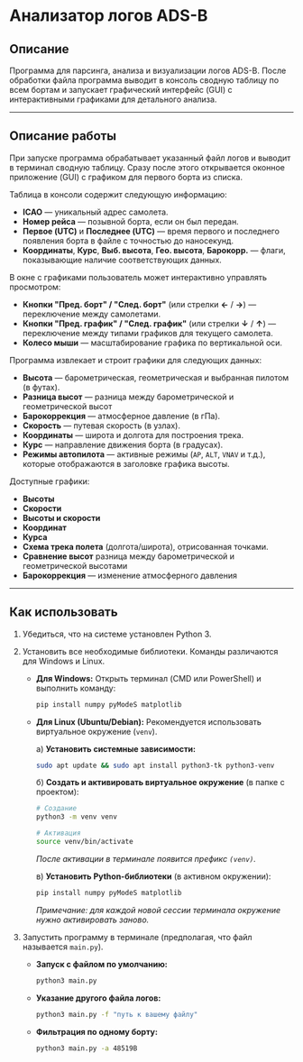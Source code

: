 # Анализатор логов ADS-B

## Описание
Программа для парсинга, анализа и визуализации логов ADS-B. После обработки файла программа выводит в консоль сводную таблицу по всем бортам и запускает графический интерфейс (GUI) с интерактивными графиками для детального анализа.

---
## Описание работы
При запуске программа обрабатывает указанный файл логов и выводит в терминал сводную таблицу. Сразу после этого открывается оконное приложение (GUI) с графиком для первого борта из списка.

Таблица в консоли содержит следующую информацию:
* **ICAO** — уникальный адрес самолета.
* **Номер рейса** — позывной борта, если он был передан.
* **Первое (UTC)** и **Последнее (UTC)** — время первого и последнего появления борта в файле с точностью до наносекунд.
* **Координаты**, **Курс**, **Выб. высота**, **Гео. высота**, **Барокорр.** — флаги, показывающие наличие соответствующих данных.

В окне с графиками пользователь может интерактивно управлять просмотром:
* **Кнопки "Пред. борт" / "След. борт"** (или стрелки **←** / **→**) — переключение между самолетами.
* **Кнопки "Пред. график" / "След. график"** (или стрелки **↓** / **↑**) — переключение между типами графиков для текущего самолета.
* **Колесо мыши** — масштабирование графика по вертикальной оси.

Программа извлекает и строит графики для следующих данных:
* **Высота** — барометрическая, геометрическая и выбранная пилотом (в футах).
* **Разница высот** — разница между барометрической и геометрической высот
* **Барокоррекция** — атмосферное давление (в гПа).
* **Скорость** — путевая скорость (в узлах).
* **Координаты** — широта и долгота для построения трека.
* **Курс** — направление движения борта (в градусах).
* **Режимы автопилота** — активные режимы (`AP`, `ALT`, `VNAV` и т.д.), которые отображаются в заголовке графика высоты.

Доступные графики:
* **Высоты**
* **Cкорости**
* **Высоты и скорости**
* **Координат**
* **Курса**
* **Схема трека полета** (долгота/широта), отрисованная точками.
* **Сравнение высот** разница между барометрической и геометрической высотами
* **Барокоррекция** — изменение атмосферного давления

---
## Как использовать

1.  Убедиться, что на системе установлен Python 3.

2.  Установить все необходимые библиотеки. Команды различаются для Windows и Linux.

    * **Для Windows:**
        Открыть терминал (CMD или PowerShell) и выполнить команду:
        ```bash
        pip install numpy pyModeS matplotlib
        ```

    * **Для Linux (Ubuntu/Debian):**
        Рекомендуется использовать виртуальное окружение (`venv`).

        а) **Установить системные зависимости:**
        ```bash
        sudo apt update && sudo apt install python3-tk python3-venv
        ```

        б) **Создать и активировать виртуальное окружение** (в папке с проектом):
        ```bash
        # Создание
        python3 -m venv venv
        
        # Активация
        source venv/bin/activate
        ```
        *После активации в терминале появится префикс `(venv)`.*

        в) **Установить Python-библиотеки** (в активном окружении):
        ```bash
        pip install numpy pyModeS matplotlib
        ```
        *Примечание: для каждой новой сессии терминала окружение нужно активировать заново.*

3.  Запустить программу в терминале (предполагая, что файл называется `main.py`).

    * **Запуск с файлом по умолчанию:**
        ```bash
        python3 main.py
        ```

    * **Указание другого файла логов:**
        ```bash
        python3 main.py -f "путь к вашему файлу"
        ```

    * **Фильтрация по одному борту:**
        ```bash
        python3 main.py -a 48519B
        ```
